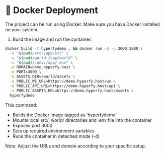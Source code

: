 # 🐳 Docker Deployment

The project can be run using Docker. Make sure you have Docker installed on your system.

1. Build the image and run the container:

```bash
docker build -t hyperfydemo . && docker run -d -p 3000:3000 \
  -v "$(pwd)/src:/app/src" \
  -v "$(pwd)/world:/app/world" \
  -v "$(pwd)/.env:/app/.env" \
  -e DOMAIN=demo.hyperfy.host \
  -e PORT=3000 \
  -e ASSETS_DIR=/world/assets \
  -e PUBLIC_WS_URL=https://demo.hyperfy.host/ws \
  -e PUBLIC_API_URL=https://demo.hyperfy.host/api \
  -e PUBLIC_ASSETS_URL=https://demo.hyperfy.host/assets \
  hyperfydemo
```

This command:
- Builds the Docker image tagged as 'hyperfydemo'
- Mounts local src/, world/ directories and .env file into the container
- Exposes port 3000
- Sets up required environment variables
- Runs the container in detached mode (-d)

Note: Adjust the URLs and domain according to your specific setup.